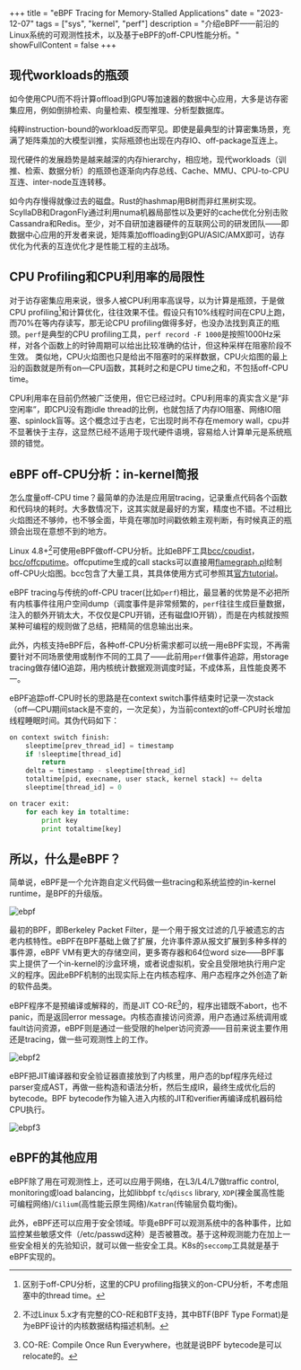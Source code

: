
+++
title = "eBPF Tracing for Memory-Stalled Applications"
date = "2023-12-07"
tags = ["sys", "kernel", "perf"]
description = "介绍eBPF——前沿的Linux系统的可观测性技术，以及基于eBPF的off-CPU性能分析。"
showFullContent = false
+++

## 现代workloads的瓶颈
如今使用CPU而不将计算offload到GPU等加速器的数据中心应用，大多是访存密集应用，例如倒排检索、向量检索、模型推理、分析型数据库。

纯粹instruction-bound的workload反而罕见。即使是最典型的计算密集场景，充满了矩阵乘加的大模型训推，实际瓶颈也出现在内存IO、off-package互连上。

现代硬件的发展趋势是越来越深的内存hierarchy，相应地，现代workloads（训推、检索、数据分析）的瓶颈也逐渐向内存总线、Cache、MMU、CPU-to-CPU互连、inter-node互连转移。

如今内存慢得就像过去的磁盘。Rust的hashmap用B树而非红黑树实现。ScyllaDB和DragonFly通过利用numa机器局部性以及更好的cache优化分别击败Cassandra和Redis。至少，对不自研加速器硬件的互联网公司的研发团队——即数据中心应用的开发者来说，矩阵乘加offloading到GPU/ASIC/AMX即可，访存优化为代表的互连优化才是性能工程的主战场。


## CPU Profiling和CPU利用率的局限性
对于访存密集应用来说，很多人被CPU利用率高误导，以为计算是瓶颈，于是做CPU profiling[^1]和计算优化，往往效果不佳。假设只有10%线程时间在CPU上跑，而70%在等内存读写，那无论CPU profiling做得多好，也没办法找到真正的瓶颈。```perf```是典型的CPU profiling工具，```perf record -F 1000```是按照1000Hz采样，对各个函数上的时钟周期可以给出比较准确的估计，但这种采样在阻塞阶段不生效。 类似地，CPU火焰图也只是给出不阻塞时的采样数据，CPU火焰图的最上沿的函数就是所有on—CPU函数，其耗时之和是CPU time之和，不包括off-CPU time。

CPU利用率在目前仍然被广泛使用，但它已经过时。CPU利用率的真实含义是“非空闲率”，即CPU没有跑idle thread的比例，也就包括了内存IO阻塞、网络IO阻塞、spinlock盲等。这个概念过于古老，它出现时尚不存在memory wall，cpu并不显著快于主存，这显然已经不适用于现代硬件语境，容易给人计算单元是系统瓶颈的错觉。

## eBPF off-CPU分析：in-kernel简报 
怎么度量off-CPU time？最简单的办法是应用层tracing，记录重点代码各个函数和代码块的耗时。大多数情况下，这其实就是最好的方案，精度也不错。不过相比火焰图还不够帅，也不够全面，毕竟在哪加时间戳依赖主观判断，有时候真正的瓶颈会出现在意想不到的地方。

Linux 4.8+[^3]可使用eBPF做off-CPU分析。比如eBPF工具[bcc/cpudist](https://github.com/iovisor/bcc/blob/master/tools/cpudist.py)，[bcc/offcputime](https://github.com/iovisor/bcc/blob/master/tools/offcputime_example.txt)。offcputime生成的call stacks可以直接用[flamegraph.pl](https://github.com/brendangregg/FlameGraph)绘制off-CPU火焰图。bcc包含了大量工具，其具体使用方式可参照其[官方tutorial](https://github.com/iovisor/bcc/blob/master/docs/tutorial.md)。

eBPF tracing与传统的off-CPU tracer(比如```perf```)相比，最显著的优势是不必把所有内核事件往用户空间dump（调度事件是非常频繁的，```perf```往往生成巨量数据，注入的额外开销太大，不仅仅是CPU开销，还有磁盘IO开销），而是在内核就按照某种可编程的规则做了总结，把精简的信息输出出来。

此外，内核支持eBPF后，各种off-CPU分析需求都可以统一用eBPF实现，不再需要针对不同场景使用或制作不同的工具了——此前用```perf```做事件追踪，用storage tracing做存储IO追踪，用内核统计数据观测调度时延，不成体系，且性能良莠不一。

eBPF追踪off-CPU时长的思路是在context switch事件结束时记录一次stack（off—CPU期间stack是不变的，一次足矣），为当前context的off-CPU时长增加线程睡眠时间。其伪代码如下：
```python
on context switch finish:
	sleeptime[prev_thread_id] = timestamp
	if !sleeptime[thread_id]
		return
	delta = timestamp - sleeptime[thread_id]
	totaltime[pid, execname, user stack, kernel stack] += delta
	sleeptime[thread_id] = 0

on tracer exit:
	for each key in totaltime:
		print key
		print totaltime[key]
```

## 所以，什么是eBPF？
简单说，eBPF是一个允许跑自定义代码做一些tracing和系统监控的in-kernel runtime，是BPF的升级版。

![ebpf](https://cmbbq.github.io/img/ebpf.png)

最初的BPF，即Berkeley Packet Filter，是一个用于报文过滤的几乎被遗忘的古老内核特性。eBPF在BPF基础上做了扩展，允许事件源从报文扩展到多种多样的事件源，eBPF VM有更大的存储空间，更多寄存器和64位word size——BPF事实上提供了一个in-kernel的沙盒环境，或者说虚拟机，安全且受限地执行用户定义的程序。因此eBPF机制的出现实际上在内核态程序、用户态程序之外创造了新的软件品类。

eBPF程序不是预编译或解释的，而是JIT CO-RE[^2]的，程序出错既不abort，也不panic，而是返回error message。内核态直接访问资源，用户态通过系统调用或fault访问资源，eBPF则是通过一些受限的helper访问资源——目前来说主要作用还是tracing，做一些可观测性上的工作。

![ebpf2](https://cmbbq.github.io/img/ebpf2.png)

eBPF把JIT编译器和安全验证器直接放到了内核里，用户态的bpf程序先经过parser变成AST，再做一些构造和语法分析，然后生成IR，最终生成优化后的bytecode。BPF bytecode作为输入进入内核的JIT和verifier再编译成机器码给CPU执行。

![ebpf3](https://cmbbq.github.io/img/ebpf3.png)

## eBPF的其他应用
eBPF除了用在可观测性上，还可以应用于网络，在L3/L4/L7做traffic control, monitoring或load balancing，比如libbpf ```tc```/```qdiscs``` library, ```XDP```(裸金属高性能可编程网络)/```Cilium```(高性能云原生网络)/```Katran```(传输层负载均衡)。

此外，eBPF还可以应用于安全领域。毕竟eBPF可以观测系统中的各种事件，比如监控某些敏感文件（/etc/passwd这种）是否被篡改。基于这种观测能力在加上一些安全相关的先验知识，就可以做一些安全工具。K8s的```seccomp```工具就是基于eBPF实现的。


[^1]: 区别于off-CPU分析，这里的CPU profiling指狭义的on-CPU分析，不考虑阻塞中的thread time。
[^2]: CO-RE: Compile Once Run Everywhere，也就是说BPF bytecode是可以relocate的。
[^3]: 不过Linux 5.x才有完整的CO-RE和BTF支持，其中BTF(BPF Type Format)是为eBPF设计的内核数据结构描述机制。